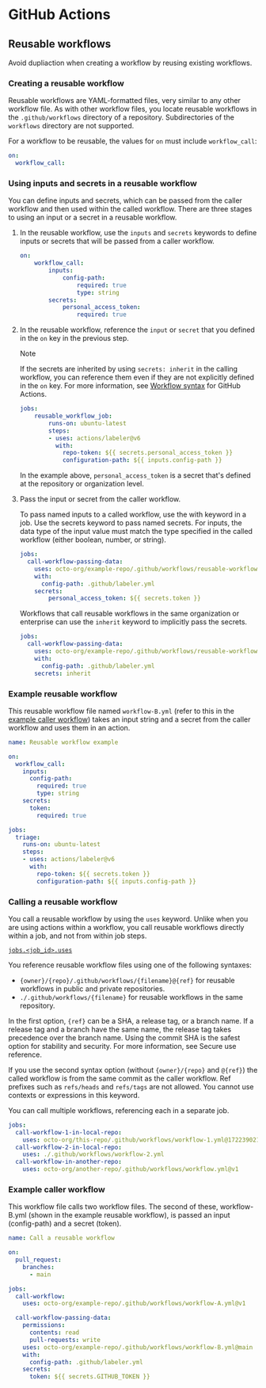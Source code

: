 # GitHub Actions

## Reusable workflows

Avoid dupliaction when creating a workflow by reusing existing workflows.

### Creating a reusable workflow

Reusable workflows are YAML-formatted files, very similar to any other workflow file. As with other workflow files, you locate reusable workflows in the `.github/workflows` directory of a repository. Subdirectories of the `workflows` directory are not supported.

For a workflow to be reusable, the values for `on` must include `workflow_call`:

```yaml
on:
  workflow_call:
```

### Using inputs and secrets in a reusable workflow

You can define inputs and secrets, which can be passed from the caller workflow and then used within the called workflow. There are three stages to using an input or a secret in a reusable workflow.

1. In the reusable workflow, use the `inputs` and `secrets` keywords to define inputs or secrets that will be passed from a caller workflow.

    ```yaml
    on:
        workflow_call:
            inputs:
                config-path:
                    required: true
                    type: string
            secrets:
                personal_access_token:
                    required: true
    ```

2. In the reusable workflow, reference the `input` or `secret` that you defined in the `on` key in the previous step.

    > [!NOTE]
    > If the secrets are inherited by using `secrets: inherit` in the calling workflow, you can reference them even if they are not explicitly defined in the `on` key. For more information, see [Workflow syntax](https://docs.github.com/en/actions/using-workflows/workflow-syntax-for-github-actions#jobsjob_idsecretsinherit) for GitHub Actions.

    ```yaml
    jobs:
        reusable_workflow_job:
            runs-on: ubuntu-latest
            steps:
            - uses: actions/labeler@v6
              with:
                repo-token: ${{ secrets.personal_access_token }}
                configuration-path: ${{ inputs.config-path }}
    ```

    In the example above, `personal_access_token` is a secret that's defined at the repository or organization level.

3. Pass the input or secret from the caller workflow.

    To pass named inputs to a called workflow, use the with keyword in a job. Use the secrets keyword to pass named secrets. For inputs, the data type of the input value must match the type specified in the called workflow (either boolean, number, or string).

    ```yaml
    jobs:
      call-workflow-passing-data:
        uses: octo-org/example-repo/.github/workflows/reusable-workflow.yml@main
        with:
          config-path: .github/labeler.yml
        secrets:
            personal_access_token: ${{ secrets.token }}
    ```

    Workflows that call reusable workflows in the same organization or enterprise can use the `inherit` keyword to implicitly pass the secrets.

    ```yaml
    jobs:
      call-workflow-passing-data:
        uses: octo-org/example-repo/.github/workflows/reusable-workflow.yml@main
        with:
          config-path: .github/labeler.yml
        secrets: inherit
    ```

### Example reusable workflow

This reusable workflow file named `workflow-B.yml` (refer to this in the [example caller workflow](#example-caller-workflow)) takes an input string and a secret from the caller workflow and uses them in an action.

```yaml
name: Reusable workflow example

on:
  workflow_call:
    inputs:
      config-path:
        required: true
        type: string
    secrets:
      token:
        required: true

jobs:
  triage:
    runs-on: ubuntu-latest
    steps:
    - uses: actions/labeler@v6
      with:
        repo-token: ${{ secrets.token }}
        configuration-path: ${{ inputs.config-path }}
```

### Calling a reusable workflow

You call a reusable workflow by using the `uses` keyword. Unlike when you are using actions within a workflow, you call reusable workflows directly within a job, and not from within job steps.

[`jobs.<job_id>.uses`](https://docs.github.com/en/actions/using-workflows/workflow-syntax-for-github-actions#jobsjob_iduses)

You reference reusable workflow files using one of the following syntaxes:

- `{owner}/{repo}/.github/workflows/{filename}@{ref}` for reusable workflows in public and private repositories.
- `./.github/workflows/{filename}` for reusable workflows in the same repository.

In the first option, `{ref}` can be a SHA, a release tag, or a branch name. If a release tag and a branch have the same name, the release tag takes precedence over the branch name. Using the commit SHA is the safest option for stability and security. For more information, see Secure use reference.

If you use the second syntax option (without `{owner}/{repo}` and `@{ref}`) the called workflow is from the same commit as the caller workflow. Ref prefixes such as `refs/heads` and `refs/tags` are not allowed. You cannot use contexts or expressions in this keyword.

You can call multiple workflows, referencing each in a separate job.

```yaml
jobs:
  call-workflow-1-in-local-repo:
    uses: octo-org/this-repo/.github/workflows/workflow-1.yml@172239021f7ba04fe7327647b213799853a9eb89
  call-workflow-2-in-local-repo:
    uses: ./.github/workflows/workflow-2.yml
  call-workflow-in-another-repo:
    uses: octo-org/another-repo/.github/workflows/workflow.yml@v1
```

### Example caller workflow

This workflow file calls two workflow files. The second of these, workflow-B.yml (shown in the example reusable workflow), is passed an input (config-path) and a secret (token).

```yaml
name: Call a reusable workflow

on:
  pull_request:
    branches:
      - main

jobs:
  call-workflow:
    uses: octo-org/example-repo/.github/workflows/workflow-A.yml@v1

  call-workflow-passing-data:
    permissions:
      contents: read
      pull-requests: write
    uses: octo-org/example-repo/.github/workflows/workflow-B.yml@main
    with:
      config-path: .github/labeler.yml
    secrets:
      token: ${{ secrets.GITHUB_TOKEN }}
```
